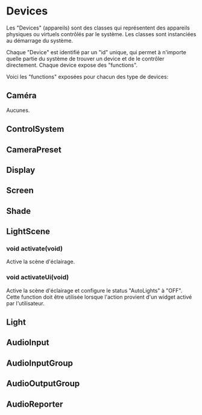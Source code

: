 # Devices
Les "Devices" (appareils) sont des classes qui représentent des appareils physiques ou virtuels contrôlés par le système. Les classes sont instanciées au démarrage du système.

Chaque "Device" est identifié par un "id" unique, qui permet à n'importe quelle partie du système de trouver un device et de le contrôler directement. Chaque device expose des "functions".

Voici les "functions" exposées pour chacun des type de devices:


## Caméra
Aucunes.

## ControlSystem

## CameraPreset


## Display

## Screen

## Shade

## LightScene
### void activate(void)
Active la scène d'éclairage.
### void activateUi(void)
Active la scène d'éclairage et configure le status "AutoLights" à "OFF". Cette function doit être utilisée lorsque l'action provient d'un widget activé par l'utilisateur.

## Light

## AudioInput

## AudioInputGroup

## AudioOutputGroup

## AudioReporter
